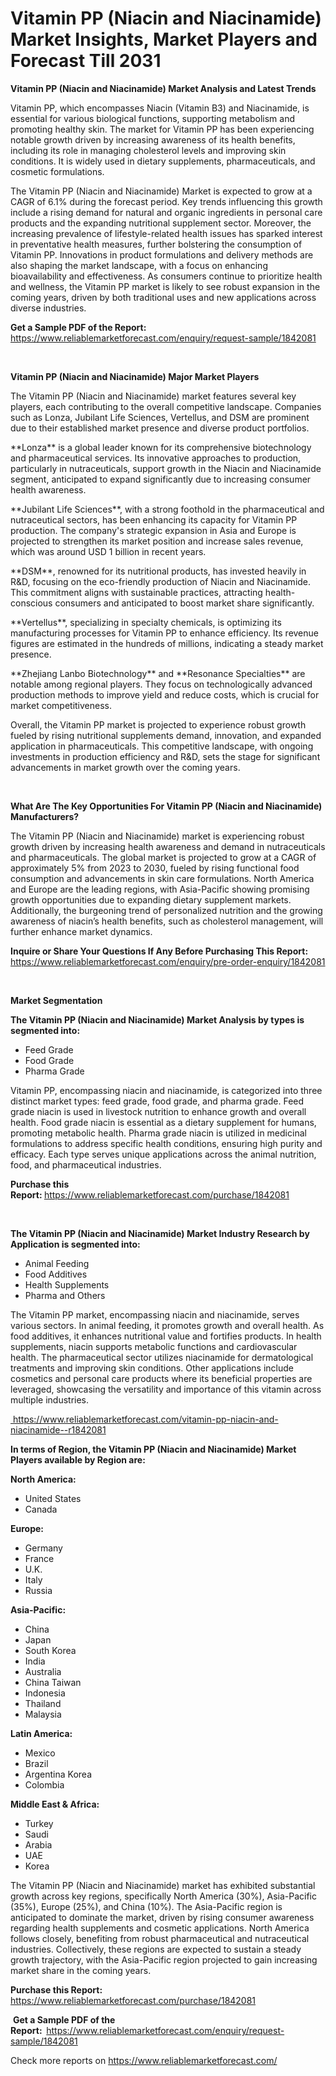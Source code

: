<p><h1>Vitamin PP (Niacin and Niacinamide) Market Insights, Market Players and Forecast Till 2031</h1></p><p><strong>Vitamin PP (Niacin and Niacinamide) Market Analysis and Latest Trends</strong></p>
<p><p>Vitamin PP, which encompasses Niacin (Vitamin B3) and Niacinamide, is essential for various biological functions, supporting metabolism and promoting healthy skin. The market for Vitamin PP has been experiencing notable growth driven by increasing awareness of its health benefits, including its role in managing cholesterol levels and improving skin conditions. It is widely used in dietary supplements, pharmaceuticals, and cosmetic formulations.</p><p>The Vitamin PP (Niacin and Niacinamide) Market is expected to grow at a CAGR of 6.1% during the forecast period. Key trends influencing this growth include a rising demand for natural and organic ingredients in personal care products and the expanding nutritional supplement sector. Moreover, the increasing prevalence of lifestyle-related health issues has sparked interest in preventative health measures, further bolstering the consumption of Vitamin PP. Innovations in product formulations and delivery methods are also shaping the market landscape, with a focus on enhancing bioavailability and effectiveness. As consumers continue to prioritize health and wellness, the Vitamin PP market is likely to see robust expansion in the coming years, driven by both traditional uses and new applications across diverse industries.</p></p>
<p><strong>Get a Sample PDF of the Report:&nbsp;</strong> <a href="https://www.reliablemarketforecast.com/enquiry/request-sample/1842081?utm_campaign=1885&utm_medium=2&utm_source=Github&utm_content=ia&utm_term=31122024&utm_id=vitamin-pp-niacin-and-niacinamide">https://www.reliablemarketforecast.com/enquiry/request-sample/1842081</a></p>
<p>&nbsp;</p>
<p><strong>Vitamin PP (Niacin and Niacinamide) Major Market Players</strong></p>
<p><p>The Vitamin PP (Niacin and Niacinamide) market features several key players, each contributing to the overall competitive landscape. Companies such as Lonza, Jubilant Life Sciences, Vertellus, and DSM are prominent due to their established market presence and diverse product portfolios.</p><p>**Lonza** is a global leader known for its comprehensive biotechnology and pharmaceutical services. Its innovative approaches to production, particularly in nutraceuticals, support growth in the Niacin and Niacinamide segment, anticipated to expand significantly due to increasing consumer health awareness.</p><p>**Jubilant Life Sciences**, with a strong foothold in the pharmaceutical and nutraceutical sectors, has been enhancing its capacity for Vitamin PP production. The company's strategic expansion in Asia and Europe is projected to strengthen its market position and increase sales revenue, which was around USD 1 billion in recent years.</p><p>**DSM**, renowned for its nutritional products, has invested heavily in R&D, focusing on the eco-friendly production of Niacin and Niacinamide. This commitment aligns with sustainable practices, attracting health-conscious consumers and anticipated to boost market share significantly.</p><p>**Vertellus**, specializing in specialty chemicals, is optimizing its manufacturing processes for Vitamin PP to enhance efficiency. Its revenue figures are estimated in the hundreds of millions, indicating a steady market presence.</p><p>**Zhejiang Lanbo Biotechnology** and **Resonance Specialties** are notable among regional players. They focus on technologically advanced production methods to improve yield and reduce costs, which is crucial for market competitiveness.</p><p>Overall, the Vitamin PP market is projected to experience robust growth fueled by rising nutritional supplements demand, innovation, and expanded application in pharmaceuticals. This competitive landscape, with ongoing investments in production efficiency and R&D, sets the stage for significant advancements in market growth over the coming years.</p></p>
<p>&nbsp;</p>
<p><strong>What Are The Key Opportunities For Vitamin PP (Niacin and Niacinamide) Manufacturers?</strong></p>
<p><p>The Vitamin PP (Niacin and Niacinamide) market is experiencing robust growth driven by increasing health awareness and demand in nutraceuticals and pharmaceuticals. The global market is projected to grow at a CAGR of approximately 5% from 2023 to 2030, fueled by rising functional food consumption and advancements in skin care formulations. North America and Europe are the leading regions, with Asia-Pacific showing promising growth opportunities due to expanding dietary supplement markets. Additionally, the burgeoning trend of personalized nutrition and the growing awareness of niacin’s health benefits, such as cholesterol management, will further enhance market dynamics.</p></p>
<p><strong>Inquire or Share Your Questions If Any Before Purchasing This Report:</strong> <a href="https://www.reliablemarketforecast.com/enquiry/pre-order-enquiry/1842081?utm_campaign=1885&utm_medium=2&utm_source=Github&utm_content=ia&utm_term=31122024&utm_id=vitamin-pp-niacin-and-niacinamide">https://www.reliablemarketforecast.com/enquiry/pre-order-enquiry/1842081</a></p>
<p>&nbsp;</p>
<p><strong>Market Segmentation</strong></p>
<p><strong>The Vitamin PP (Niacin and Niacinamide) Market Analysis by types is segmented into:</strong></p>
<p><ul><li>Feed Grade</li><li>Food Grade</li><li>Pharma Grade</li></ul></p>
<p><p>Vitamin PP, encompassing niacin and niacinamide, is categorized into three distinct market types: feed grade, food grade, and pharma grade. Feed grade niacin is used in livestock nutrition to enhance growth and overall health. Food grade niacin is essential as a dietary supplement for humans, promoting metabolic health. Pharma grade niacin is utilized in medicinal formulations to address specific health conditions, ensuring high purity and efficacy. Each type serves unique applications across the animal nutrition, food, and pharmaceutical industries.</p></p>
<p><strong>Purchase this Report:&nbsp;</strong><a href="https://www.reliablemarketforecast.com/purchase/1842081?utm_campaign=1885&utm_medium=2&utm_source=Github&utm_content=ia&utm_term=31122024&utm_id=vitamin-pp-niacin-and-niacinamide">https://www.reliablemarketforecast.com/purchase/1842081</a></p>
<p>&nbsp;</p>
<p><strong>The Vitamin PP (Niacin and Niacinamide) Market Industry Research by Application is segmented into:</strong></p>
<p><ul><li>Animal Feeding</li><li>Food Additives</li><li>Health Supplements</li><li>Pharma and Others</li></ul></p>
<p><p>The Vitamin PP market, encompassing niacin and niacinamide, serves various sectors. In animal feeding, it promotes growth and overall health. As food additives, it enhances nutritional value and fortifies products. In health supplements, niacin supports metabolic functions and cardiovascular health. The pharmaceutical sector utilizes niacinamide for dermatological treatments and improving skin conditions. Other applications include cosmetics and personal care products where its beneficial properties are leveraged, showcasing the versatility and importance of this vitamin across multiple industries.</p></p>
<p><a href="https://www.reliablemarketforecast.com/vitamin-pp-niacin-and-niacinamide--r1842081?utm_campaign=1885&utm_medium=2&utm_source=Github&utm_content=ia&utm_term=31122024&utm_id=vitamin-pp-niacin-and-niacinamide">&nbsp;https://www.reliablemarketforecast.com/vitamin-pp-niacin-and-niacinamide--r1842081</a></p>
<p><strong>In terms of Region, the Vitamin PP (Niacin and Niacinamide) Market Players available by Region are:</strong></p>
<p>
    <p> <strong> North America: </strong>
        <ul>
            <li>United States</li>
            <li>Canada</li>
        </ul>
        </p> 
    <p> <strong> Europe: </strong>
        <ul>
            <li>Germany</li>
            <li>France</li>
            <li>U.K.</li>
            <li>Italy</li>
            <li>Russia</li>
        </ul>
        </p> 
    <p> <strong> Asia-Pacific: </strong>
        <ul>
            <li>China</li>
            <li>Japan</li>
            <li>South Korea</li>
            <li>India</li>
            <li>Australia</li>
            <li>China Taiwan</li>
            <li>Indonesia</li>
            <li>Thailand</li>
            <li>Malaysia</li>
        </ul>
        </p> 
    <p> <strong> Latin America: </strong>
        <ul>
            <li>Mexico</li>
            <li>Brazil</li>
            <li>Argentina Korea</li>
            <li>Colombia</li>
        </ul>
        </p> 
    <p> <strong> Middle East & Africa: </strong>
        <ul>
            <li>Turkey</li>
            <li>Saudi</li>
            <li>Arabia</li>
            <li>UAE</li>
            <li>Korea</li>
        </ul>
    </p>
    </p>
<p><p>The Vitamin PP (Niacin and Niacinamide) market has exhibited substantial growth across key regions, specifically North America (30%), Asia-Pacific (35%), Europe (25%), and China (10%). The Asia-Pacific region is anticipated to dominate the market, driven by rising consumer awareness regarding health supplements and cosmetic applications. North America follows closely, benefiting from robust pharmaceutical and nutraceutical industries. Collectively, these regions are expected to sustain a steady growth trajectory, with the Asia-Pacific region projected to gain increasing market share in the coming years.</p></p>
<p><strong>Purchase this Report: </strong><a href="https://www.reliablemarketforecast.com/purchase/1842081?utm_campaign=1885&utm_medium=2&utm_source=Github&utm_content=ia&utm_term=31122024&utm_id=vitamin-pp-niacin-and-niacinamide">https://www.reliablemarketforecast.com/purchase/1842081</a></p>
<p>&nbsp;<strong>Get a Sample PDF of the Report:&nbsp;&nbsp;</strong><a href="https://www.reliablemarketforecast.com/enquiry/request-sample/1842081?utm_campaign=1885&utm_medium=2&utm_source=Github&utm_content=ia&utm_term=31122024&utm_id=vitamin-pp-niacin-and-niacinamide">https://www.reliablemarketforecast.com/enquiry/request-sample/1842081</a></p>
<p><strong></strong></p>
<p>Check more reports on <a href="https://www.reliablemarketforecast.com/?utm_campaign=1885&utm_medium=2&utm_source=Github&utm_content=ia&utm_term=31122024&utm_id=vitamin-pp-niacin-and-niacinamide">https://www.reliablemarketforecast.com/</a></p>